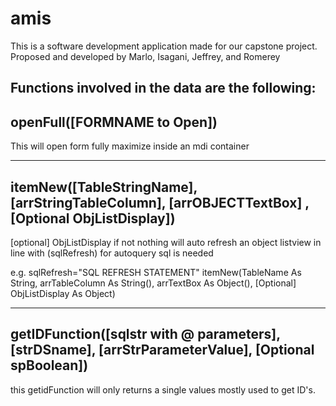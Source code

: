# amis
This is a software development application made for our capstone project.
Proposed and developed by Marlo, Isagani, Jeffrey, and Romerey



Functions involved in the data are the following:
-------------------------------------------------

openFull([FORMNAME to Open])
-------------------------------------------------
This will open form fully maximize inside an mdi container



------------------------------------------------
itemNew([TableStringName], [arrStringTableColumn], [arrOBJECTTextBox] , [Optional ObjListDisplay])
-----------------------------------------------
[optional] ObjListDisplay if not nothing will auto refresh an object listview
in line with (sqlRefresh) for autoquery sql is needed

e.g.
sqlRefresh="SQL REFRESH STATEMENT"
itemNew(TableName As String, 
        arrTableColumn As String(), 
        arrTextBox As Object(), 
        [Optional] ObjListDisplay As Object)
        
-----------------------------------------------------
getIDFunction([sqlstr with @ parameters], [strDSname], [arrStrParameterValue], [Optional spBoolean])
-------------------------------------
this getidFunction will only returns a single values
mostly used to get ID's.
